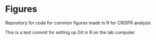 # Figures
Repository for code for common figures made in R for CRISPR analysis
  
This is a test commit for setting up Git in R on the lab computer